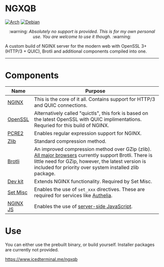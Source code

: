 # NGXQB
[![Arch](https://github.com/icedterminal/ngxqb/actions/workflows/c-cpp-arch.yml/badge.svg)](https://github.com/icedterminal/ngxqb/actions/workflows/c-cpp-arch.yml)
[![Debian](https://github.com/icedterminal/ngxqb/actions/workflows/c-cpp-debian.yml/badge.svg)](https://github.com/icedterminal/ngxqb/actions/workflows/c-cpp-debian.yml)
<p align="center">
:warning: <em>Absolutely no support is provided. This is for my own personal use. You are welcome to use it though.</em> :warning:
</p>

A custom build of NGINX server for the modern web with OpenSSL 3+ (HTTP/3 + QUIC), Brotli and additional components compiled into one.

---

# Components

| Name | Purpose |
| --- | --- |
| [NGINX](https://hg.nginx.org/nginx) | This is the core of it all. Contains support for HTTP/3 and QUIC connections. |
| [OpenSSL](https://github.com/quictls/openssl) | Alternatively called "quictls", this fork is based on the latest OpenSSL with QUIC implimentations. Requried for this build of NGINX. |
| [PCRE2](https://github.com/PCRE2Project/pcre2/releases/) | Enables regular expression support for NGINX. |
| [Zlib](https://github.com/madler/zlib) | Standard compression method. |
| [Brotli](https://github.com/google/ngx_brotli) | An improved compression method over GZip (zlib). [All major browsers](https://caniuse.com/?search=Brotli) currently support Brotli. There is little need for GZip, however, the latest version is included for priority over system installed zlib package. |
| [Dev kit](https://github.com/vision5/ngx_devel_kit) | Extends NGINX functionality. Required by Set Misc. |
| [Set Misc](https://github.com/openresty/set-misc-nginx-module) | Enables the use of `set_xxx` directives. These are required for services like [Authelia](https://www.authelia.com/integration/proxies/nginx/). |
| [NGINX JS](https://hg.nginx.org/njs/) | Enables the use of [server-side JavaScript](https://www.nginx.com/blog/harnessing-power-convenience-of-javascript-for-each-request-with-nginx-javascript-module/). |

# Use
You can either use the prebuilt binary, or build yourself. Installer packages are currently not provided.

https://www.icedterminal.me/ngxqb

<!--
## Prebuilt

### Initial
1. Download the latest zip from releases to the root (`/`) of your system while elevated as the `root` user.
    ```
    wget https://github.com/icedterminal/ngxqb/releases/latest/download/nginx-arch.zip
    wget https://github.com/icedterminal/ngxqb/releases/latest/download/nginx-debian.zip
    ```
3. Extract the contents
    ```bash
    unzip -o nginx-*.zip
    ```
4. Set the permissions
    ```bash
    chown [www-data|http]:adm /var/log/nginx; chmod 755 /var/log/nginx; find /var/cache/nginx -type d | xargs chown [www-data|http]:root; find /var/cache/nginx -type d | xargs chmod 755
    ```
5. Load the service (If you do not specify a user in `nginx.conf`, the default user will be used).
    ```bash
    systemctl daemon-reload; systemctl enable nginx
    ```
6. Start the service
    ```
    systemctl start nginx
    ```

Visit [`http://localhost:80`](http://localhost:80) or [`http://127.0.0.1:80`](http://127.0.0.1:80). The default `nginx.conf` file uses the build prefix path of `/etc/nginx`. You should store configuration files here. Not web files. The default html files are placed here so you can verify you have a working service. You are encouraged to use `/var/www/html` as your root for web files. You can delete the zip file if you like as there is no need to keep it.

You can check your NGINX build information with `nginx -V`.

### Updates
1. Download the latest zip from releases to the root (`/`) of your system while elevated as the `root` user.
    ```bash
    wget https://github.com/icedterminal/ngxqb/releases/latest/download/nginx-arch.zip
    wget https://github.com/icedterminal/ngxqb/releases/latest/download/nginx-debian.zip
    ```
3. Stop the service, Extract updated binary, start the service
    ```bash
    systemctl stop nginx; unzip -oj nginx-*.zip "sbin/nginx" -d /sbin/; systemctl start nginx
    ```

You can check your NGINX build information with `nginx -V`.

## Build yourself
### Prep
**Debian based**
```bash
apt install git gcc cmake mercurial libpcre3 libpcre3-dev zlib1g zlib1g-dev libperl-dev libxslt1-dev libgd-ocaml-dev libgeoip-dev -y;
```
**Arch based**
```bash
pacman -Sy git gcc cmake mercurial base-devel
```
Now clone and init
```bash
git clone https://github.com/icedterminal/ngxqb.git; cd ngxqb; git submodule update --init --recursive; cd nginx;
```

### Configure
You may need to edit the configuration parameters to suit your needs. [A complete list is here](https://nginx.org/en/docs/configure.html).

```bash
./auto/configure \
--prefix=/etc/nginx \
--sbin-path=/usr/sbin/nginx \
--conf-path=/etc/nginx/nginx.conf \
--modules-path=/etc/nginx/modules \
--error-log-path=/var/log/nginx/error.log \
--http-log-path=/var/log/nginx/access.log \
--pid-path=/run/nginx.pid \
--lock-path=/run/nginx.lock \
--http-client-body-temp-path=/var/cache/nginx/client_temp \
--http-proxy-temp-path=/var/cache/nginx/proxy_temp \
--http-fastcgi-temp-path=/var/cache/nginx/fastcgi_temp \
--http-uwsgi-temp-path=/var/cache/nginx/uwsgi_temp \
--http-scgi-temp-path=/var/cache/nginx/scgi_temp \
--user=[www-data|http] \
--group=[www-data|http] \
--with-debug \
--with-compat \
--with-file-aio \
--with-threads \
--with-http_auth_request_module \
--with-http_dav_module \
--with-http_gunzip_module \
--with-http_gzip_static_module \
--with-http_mp4_module \
--with-http_realip_module \
--with-http_ssl_module \
--with-http_stub_status_module \
--with-http_v2_module \
--with-http_v3_module \
--with-http_dav_module \
--with-http_stub_status_module \
--with-http_slice_module \
--with-mail \
--with-mail_ssl_module \
--with-stream \
--with-stream_realip_module \
--with-stream_ssl_module \
--with-stream_ssl_preread_module \
--with-zlib=../zlib \
--with-pcre=../pcre2-10.42 \
--with-openssl=../openssl \
--with-openssl-opt=enable-ktls \
--with-openssl-opt=enable-fips \
--add-module=../ngx_brotli \
--add-module=../ngx_devel_kit \
--add-module=../set-misc-nginx-module \
--with-cc-opt='-g -O2 -fstack-protector-strong -Wformat -Werror=format-security -Wp,-D_FORTIFY_SOURCE=2 -fPIC' \
--with-ld-opt='-Wl,-Bsymbolic-functions -Wl,-z,relro -Wl,-z,now -Wl,--as-needed -pie'
```
### Build and install
```bash
make
```
Once building completes, you won't have the required structure in place to start NGINX. You'll need to do this as root:
```bash
sudo su
```
Create the initial directories:
```bash
mkdir -p /etc/nginx/{dh,modules,sites-available,sites-disabled,conf.d,html} /var/cache/nginx/{client_temp,proxy_temp,fastcgi_temp,uwsgi_temp,scgi_temp} /var/log/nginx /var/www/html 
```
Copy the default files to the proper location:
```bash
cp -r conf/. /etc/nginx/; cp -r docs/html/. /var/www/html/; cp -r docs/html/. /etc/nginx/html/; cp objs/nginx /usr/sbin/nginx; 
```
Set the permissions:
```bash
chmod 755 /usr/sbin/nginx; chown [www-data|http]:adm /var/log/nginx; chmod 755 /var/log/nginx; find /var/cache/nginx -type d | xargs chown [www-data|http]:root; find /var/cache/nginx -type d | xargs chmod 755
```
Create a startup service:
```bash
nano /etc/systemd/system/nginx.service
```
Paste the following contents in:
```
[Unit]
Description=NGINX web server
Documentation=https://nginx.org/en/docs/
After=network-online.target remote-fs.target nss-lookup.target
Wants=network-online.target

[Service]
Type=forking
PIDFile=/run/nginx.pid
ExecStart=/usr/sbin/nginx -c /etc/nginx/nginx.conf
ExecReload=/bin/sh -c "/bin/kill -s HUP $(/bin/cat /run/nginx.pid)"
ExecStop=/bin/sh -c "/bin/kill -s TERM $(/bin/cat /run/nginx.pid)"

[Install]
WantedBy=multi-user.target
```
Load the service.
```bash
systemctl daemon-reload; systemctl enable nginx
```
Verify the process user before you start the service!
```
systemctl start nginx
```

You can check your NGINX build information with `nginx -V`.

## Verify
- https://http3check.net/
- https://geekflare.com/tools/http3-test
-->
